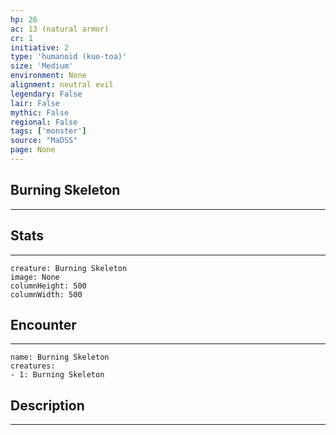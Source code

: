 ```yaml
---
hp: 26
ac: 13 (natural armor)
cr: 1
initiative: 2
type: 'humanoid (kuo-toa)'    
size: 'Medium'
environment: None
alignment: neutral evil
legendary: False
lair: False
mythic: False
regional: False
tags: ['monster']
source: "MaDSS"
page: None
---
```


## Burning Skeleton
---



## Stats
---

```statblock
creature: Burning Skeleton
image: None
columnHeight: 500
columnWidth: 500
```

## Encounter
---

```encounter-table
name: Burning Skeleton
creatures:
- 1: Burning Skeleton
```

## Description
---




